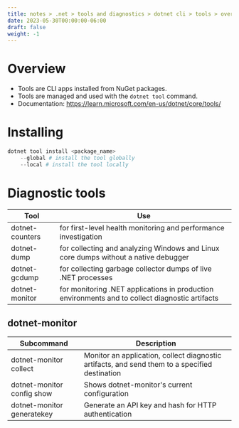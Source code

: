 ```yaml
---
title: notes > .net > tools and diagnostics > dotnet cli > tools > overview
date: 2023-05-30T00:00:00-06:00
draft: false
weight: -1
---
```


# Overview
- Tools are CLI apps installed from NuGet packages.  
- Tools are managed and used with the `dotnet tool` command.
- Documentation: https://learn.microsoft.com/en-us/dotnet/core/tools/

# Installing
```powershell
dotnet tool install <package_name>
    --global # install the tool globally
    --local # install the tool locally
```

# Diagnostic tools
| Tool            | Use                                                                                             |
| --------------- | ----------------------------------------------------------------------------------------------- |
| dotnet-counters | for first-level health monitoring and performance investigation                                 |
| dotnet-dump     | for collecting and analyzing Windows and Linux core dumps without a native debugger             |
| dotnet-gcdump   | for collecting garbage collector dumps of live .NET processes                                   |
| dotnet-monitor  | for monitoring .NET applications in production environments and to collect diagnostic artifacts |

## dotnet-monitor
| Subcommand                 | Description                                                                                    |
| -------------------------- | ---------------------------------------------------------------------------------------------- |
| dotnet-monitor collect     | Monitor an application, collect diagnostic artifacts, and send them to a specified destination |
| dotnet-monitor config show | Shows dotnet-monitor's current configuration                                                   |
| dotnet-monitor generatekey | Generate an API key and hash for HTTP authentication                                           |
